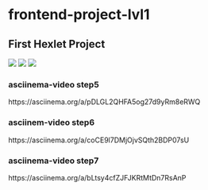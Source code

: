 # frontend-project-lvl1
<h2>First Hexlet Project</h2>
<a href="https://codeclimate.com/github/f7vn/frontend-project-lvl1/maintainability"><img src="https://api.codeclimate.com/v1/badges/37ff028d434b184ad00a/maintainability" /></a>
<a href="https://codeclimate.com/github/f7vn/frontend-project-lvl1/test_coverage"><img src="https://api.codeclimate.com/v1/badges/37ff028d434b184ad00a/test_coverage" /></a>
<a href="https://travis-ci.org/f7vn/frontend-project-lvl1"><img src="https://travis-ci.org/f7vn/frontend-project-lvl1.svg?branch=master"></a>

<h3>asciinema-video step5</h3>
https://asciinema.org/a/pDLGL2QHFA5og27d9yRm8eRWQ

<h3>asciinem-video step6</h3>
https://asciinema.org/a/coCE9l7DMjOjvSQth2BDP07sU

<h3>asciinema-video step7</h3>
https://asciinema.org/a/bLtsy4cfZJFJKRtMtDn7RsAnP
